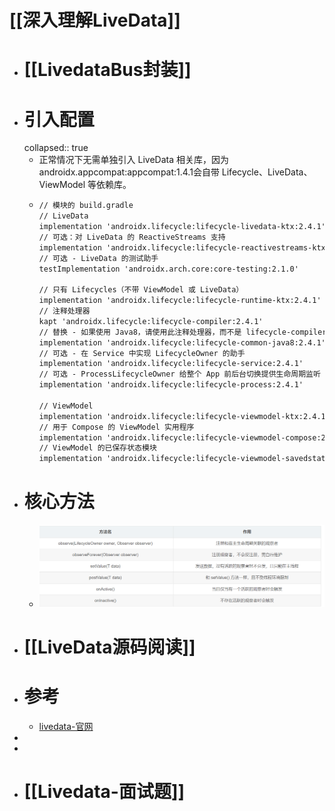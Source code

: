 # [[深入理解LiveData]]
- # [[LivedataBus封装]]
- # 引入配置
  collapsed:: true
	- 正常情况下无需单独引入 LiveData 相关库，因为androidx.appcompat:appcompat:1.4.1会自带 Lifecycle、LiveData、ViewModel 等依赖库。
	- ```xml
	  // 模块的 build.gradle
	  // LiveData
	  implementation 'androidx.lifecycle:lifecycle-livedata-ktx:2.4.1'
	  // 可选：对 LiveData 的 ReactiveStreams 支持
	  implementation 'androidx.lifecycle:lifecycle-reactivestreams-ktx:2.4.1'
	  // 可选 - LiveData 的测试助手
	  testImplementation 'androidx.arch.core:core-testing:2.1.0'
	  
	  // 只有 Lifecycles（不带 ViewModel 或 LiveData）
	  implementation 'androidx.lifecycle:lifecycle-runtime-ktx:2.4.1'
	  // 注释处理器
	  kapt 'androidx.lifecycle:lifecycle-compiler:2.4.1'
	  // 替换 - 如果使用 Java8，请使用此注释处理器，而不是 lifecycle-compiler 注释处理器
	  implementation 'androidx.lifecycle:lifecycle-common-java8:2.4.1'
	  // 可选 - 在 Service 中实现 LifecycleOwner 的助手
	  implementation 'androidx.lifecycle:lifecycle-service:2.4.1'
	  // 可选 - ProcessLifecycleOwner 给整个 App 前后台切换提供生命周期监听
	  implementation 'androidx.lifecycle:lifecycle-process:2.4.1'
	  
	  // ViewModel
	  implementation 'androidx.lifecycle:lifecycle-viewmodel-ktx:2.4.1'
	  // 用于 Compose 的 ViewModel 实用程序
	  implementation 'androidx.lifecycle:lifecycle-viewmodel-compose:2.4.1'
	  // ViewModel 的已保存状态模块
	  implementation 'androidx.lifecycle:lifecycle-viewmodel-savedstate:2.4.1'
	  
	  ```
- # 核心方法
	- ![image.png](../assets/image_1691591418990_0.png)
- # [[LiveData源码阅读]]
- # 参考
	- [livedata-官网](https://developer.android.google.cn/topic/libraries/architecture/livedata?hl=zh_cn)
-
-
- # [[Livedata-面试题]]